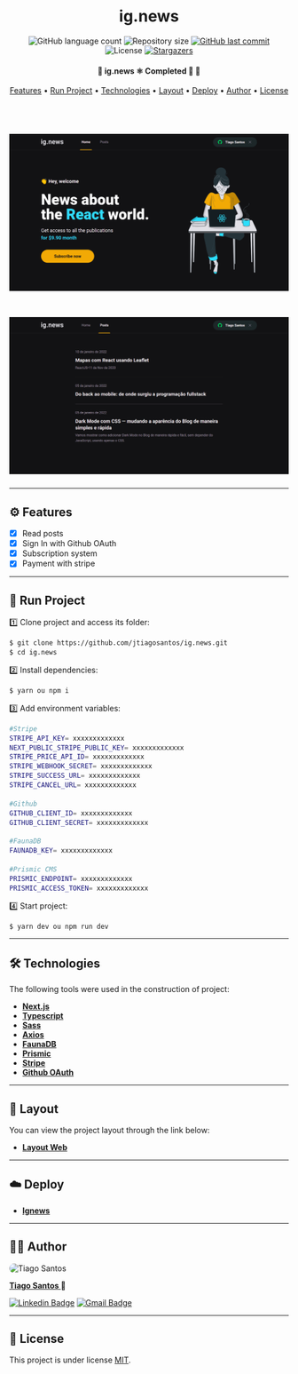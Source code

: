 <h1 align="center">ig.news</h1>

<p align="center">
  <img alt="GitHub language count" src="https://img.shields.io/github/languages/count/jtiagosantos/ig.news?color=%green">
  <img alt="Repository size" src="https://img.shields.io/github/repo-size/jtiagosantos/ig.news?color=blue">
  <a href="https://github.com/jtiagosantos/ig.news/commits/master">
    <img alt="GitHub last commit" src="https://img.shields.io/github/last-commit/jtiagosantos/ig.news?color=purple">
  </a>
  <img alt="License" src="https://img.shields.io/badge/license-MIT-brightgreen?color=orange">
   <a href="https://github.com/jtiagosantos/ig.news/stargazers">
    <img alt="Stargazers" src="https://img.shields.io/github/stars/jtiagosantos/ig.news?style=social">
  </a>
</p>

<h4 align="center"> 
	🚧  ig.news ⚛️ Completed 🚀 🚧
</h4>

<p align="center">
  <a href="#-features">Features</a> •
  <a href="#-run-project">Run Project</a> • 
  <a href="#-technologies">Technologies</a> • 
  <a href="#-layout">Layout</a> •
  <a href="#-deploy">Deploy</a> •
  <a href="#-author">Author</a> • 
  <a href="#-license">License</a>
</p>

<br>

<h1 align="center">
    <img alt="ig.news" src=".github/cover-1.png" />
</h1>

<h1 align="center">
    <img alt="ig.news" src=".github/cover-2.png" />
</h1>

<hr />

## ⚙️ Features

- [x] Read posts
- [x] Sign In with Github OAuth
- [x] Subscription system 
- [x] Payment with stripe

<hr>

## 🚀 Run Project

1️⃣ Clone project and access its folder:

```bash
$ git clone https://github.com/jtiagosantos/ig.news.git
$ cd ig.news
```

2️⃣ Install dependencies:

```bash
$ yarn ou npm i
```

3️⃣ Add environment variables:

```bash
#Stripe
STRIPE_API_KEY= xxxxxxxxxxxxx
NEXT_PUBLIC_STRIPE_PUBLIC_KEY= xxxxxxxxxxxxx
STRIPE_PRICE_API_ID= xxxxxxxxxxxxx
STRIPE_WEBHOOK_SECRET= xxxxxxxxxxxxx
STRIPE_SUCCESS_URL= xxxxxxxxxxxxx
STRIPE_CANCEL_URL= xxxxxxxxxxxxx

#Github
GITHUB_CLIENT_ID= xxxxxxxxxxxxx
GITHUB_CLIENT_SECRET= xxxxxxxxxxxxx

#FaunaDB
FAUNADB_KEY= xxxxxxxxxxxxx

#Prismic CMS
PRISMIC_ENDPOINT= xxxxxxxxxxxxx
PRISMIC_ACCESS_TOKEN= xxxxxxxxxxxxx
```

4️⃣ Start project:

```bash
$ yarn dev ou npm run dev
```
<hr>

## 🛠 Technologies

The following tools were used in the construction of project:

- **[Next.js](https://nextjs.org/)**
- **[Typescript](https://www.typescriptlang.org/)**
- **[Sass](https://sass-lang.com/)**
- **[Axios](https://axios-http.com/docs/api_intro)**
- **[FaunaDB](https://fauna.com/)**
- **[Prismic](https://prismic.io/)**
- **[Stripe](https://stripe.com/docs)**
- **[Github OAuth](https://docs.github.com/en/developers/apps/building-oauth-apps/authorizing-oauth-apps)**

<hr>

## 🔖 Layout

You can view the project layout through the link below:

- **[Layout Web](https://www.figma.com/file/ACftOU1lQWODLAqzNYfQAp/ig.news-(Copy)?node-id=1%3A2)**

<hr>

## :cloud: Deploy

- **[Ignews](https://ig-news-seven-self.vercel.app/)**

<hr>

## 👨‍💻 Author

<img src="https://avatars.githubusercontent.com/u/63312141?v=4" width="100" alt="Tiago Santos" style="border-radius: 50px;" />

<strong><a href="https://github.com/jtiagosantos">Tiago Santos </a>🚀</strong>

[![Linkedin Badge](https://img.shields.io/badge/linkedin-%230077B5.svg?&style=for-the-badge&logo=linkedin&logoColor=white&link=https://www.linkedin.com/in/jos%C3%A9-tiago-santos-de-lima-aaa4361a4/)](https://www.linkedin.com/in/josetiagosantosdelima/)
[![Gmail Badge](https://img.shields.io/badge/Gmail-D14836?style=for-the-badge&logo=gmail&logoColor=white)](mailto:tiago.santos@icomp.ufam.edu.br)

<hr>

## 📝 License

This project is under license [MIT](./LICENSE).
